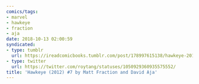 ```yaml
---
comics/tags:
- marvel
- hawkeye
- fraction
- aja
date: 2018-10-13 02:00:59
syndicated:
- type: tumblr
  url: https://ireadcomicbooks.tumblr.com/post/178997615138/hawkeye-2012-7-by-matt-fraction-and-david-aja
- type: twitter
  url: https://twitter.com/roytang/statuses/1050929360935575552/
title: 'Hawkeye (2012) #7 by Matt Fraction and David Aja'
---
```

